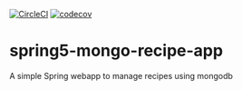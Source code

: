 [![CircleCI](https://dl.circleci.com/status-badge/img/gh/cjamesanderson/spring5-mongo-recipe-app/tree/master.svg?style=svg)](https://dl.circleci.com/status-badge/redirect/gh/cjamesanderson/spring5-mongo-recipe-app/tree/master)
[![codecov](https://codecov.io/gh/cjamesanderson/spring5-mongo-recipe-app/branch/master/graph/badge.svg?token=FGN4L79H34)](https://codecov.io/gh/cjamesanderson/spring5-mongo-recipe-app)

# spring5-mongo-recipe-app
A simple Spring webapp to manage recipes using mongodb
